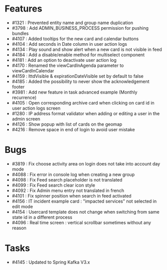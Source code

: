 # Features

-  #1321 : Prevented entity name and group name duplication
-  #3798 : Add ADMIN_BUSINESS_PROCESS permission for pushing bundles
-  #4107 : Added tooltips for the new card and calendar buttons
-  #4104 : Add seconds in Date column in user action logs
-  #4134 : Play sound and show alert when a new card is not visible in feed
-  #4184 : Add a disable/enable method for multiselect component
-  #4181 : Add an option to deactivate user action log
-  #4170 : Renamed the viewCardInAgenda parameter to viewCardInCalendar
-  #4159 : lttdVisible & expirationDateVisible set by default to false
-  #4185 : Added the possibility to never show the acknowledgement footer
-  #3981 : Add new feature in task advanced example (Monthly recurrence)
-  #4105 : Open corresponding archive card when clicking on card id in user action logs screen
-  #1280 : IP address format validator when adding or editing a user in the admin screen
-  #4126 : Show popup with list of cards on the geomap
-  #4216 : Remove space in end of login to avoid user mistake

# Bugs

- #3819 : Fix choose activity area on login does not take into account day mode
- #4088 : Fix error in console log when creating a new group
- #4098 : Fix Feed search placeholder is not translated
- #4099 : Fix Feed search clear icon style
- #4092 : Fix Admin menu entry not translated in french
- #4101 : Fix spinner position when search in feed activated
- #4156 : IT incident example card : "impacted services" not selected in edit mode
- #4154 : Usercard template does not change when switching from same state id in a different process
- #4096 : Real time screen : vertical scrollbar sometimes without any reason

# Tasks

- #4145 : Updated to Spring Kafka V3.x


